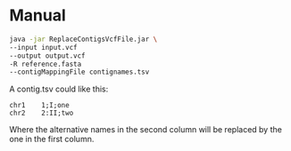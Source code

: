 # Manual

```bash
java -jar ReplaceContigsVcfFile.jar \
--input input.vcf
--output output.vcf
-R reference.fasta
--contigMappingFile contignames.tsv
```

A contig.tsv could like this:
```tsv
chr1    1;I;one
chr2    2:II;two
```
Where the alternative names in the second column will be replaced by the one in the first column.
